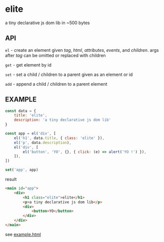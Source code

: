 # elite

a tiny declarative js dom lib in ~500 bytes

## API

`el` - create an element given *tag*, *html*, *attributes*, *events*, and *children*. args after *tag* can be omitted or replaced with children

`get` - get element by id

`set` - set a child / children to a parent given as an element or id

`add` - append a child / children to a parent element

## EXAMPLE

```Javascript
const data = { 
    title: 'elite',
    description: 'a tiny declarative js dom lib'
}

const app = el('div', [
    el('h1', data.title, { class: 'elite' }),
    el('p', data.description),
    el('div', [
        el('button', 'YO', {}, { click: (e) => alert('YO !') }),
    ]),
])

set('app', app)

```

result

```HTML
<main id="app">
    <div>
        <h1 class="elite">elite</h1>
        <p>a tiny declarative js dom lib</p>
        <div>
            <button>YO</button>
        </div>
    </div>
</main>
```

see [example.html](example.html)

